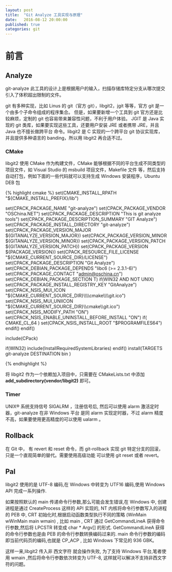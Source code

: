 ```yaml
---
layout: post
title:  "Git Analyze 工具实现与原理"
date:   2016-08-12 20:00:00
published: true
categories: git
---
```


# 前言



## Analyze

git-analyze 此工具的设计上是根据用户的输入，扫描存储库特定分支从哪次提交引入了体积超出限制的文件。

git 有多种实现，比如 Linus 的 git（官方 git），libgit2，jgit 等等，官方 git 是一个由多个子命令组成的程序集合。
但是，如果要新增一个工具到 git 官方还是比较麻烦，定制的 git 也容易带来兼容性问题，不利于用户体验。
JGIT 是 Java 实现的 git 类库，如果要实现这些工具，还要用户安装 JRE 或者携带 JRE，并且 Java 也不擅长做跨平台
命令。libgit2 是 C 实现的一个跨平台 git 协议实现库，并且提供多种语言的 banding，所以用 libgit2 再合适不过。

### CMake

libgit2 使用 CMake 作为构建文件，CMake 能够根据不同的平台生成不同类型的项目文件，如 Visual Studio 的 msbuild
项目文件，Makefile 文件 等，然后支持自动打包，例如下面的一些代码就可以支持生成 Windows 安装程序，Ubuntu DEB 包

{% highlight cmake %}
set(CMAKE_INSTALL_RPATH "${CMAKE_INSTALL_PREFIX}/lib")

set(CPACK_PACKAGE_NAME "git-analyze")
set(CPACK_PACKAGE_VENDOR "OSChina.NET")
set(CPACK_PACKAGE_DESCRIPTION "This is git analyze tools")
set(CPACK_PACKAGE_DESCRIPTION_SUMMARY "GIT Analyze")
set(CPACK_PACKAGE_INSTALL_DIRECTORY "git-analyze")
set(CPACK_PACKAGE_VERSION_MAJOR ${GITANALYZE_VERSION_MAJOR})
set(CPACK_PACKAGE_VERSION_MINOR ${GITANALYZE_VERSION_MINOR})
set(CPACK_PACKAGE_VERSION_PATCH ${GITANALYZE_VERSION_PATCH})
set(CPACK_PACKAGE_VERSION ${PACKAGE_VERSION})
set(CPACK_RESOURCE_FILE_LICENSE "${CMAKE_CURRENT_SOURCE_DIR}/LICENSE")
set(CPACK_PACKAGE_DESCRIPTION "Git Analyze")
set(CPACK_DEBIAN_PACKAGE_DEPENDS "libc6 (>= 2.3.1-6)")
set(CPACK_PACKAGE_CONTACT "admin@oschina.cn")
set(CPACK_DEBIAN_PACKAGE_SECTION T)
if(WIN32 AND NOT UNIX)
  set(CPACK_PACKAGE_INSTALL_REGISTRY_KEY "GitAnalyze")
  set(CPACK_NSIS_MUI_ICON "${CMAKE_CURRENT_SOURCE_DIR}\\\\cmake\\\\git.ico")
  set(CPACK_NSIS_MUI_UNIICON "${CMAKE_CURRENT_SOURCE_DIR}\\\\cmake\\\\git.ico")
  set(CPACK_NSIS_MODIFY_PATH "ON")
  set(CPACK_NSIS_ENABLE_UNINSTALL_BEFORE_INSTALL "ON")
  if( CMAKE_CL_64 )
    set(CPACK_NSIS_INSTALL_ROOT "$PROGRAMFILES64")
  endif()
endif()

include(CPack)

if(WIN32)
include(InstallRequiredSystemLibraries)
endif()
install(TARGETS git-analyze
    DESTINATION bin
)

{% endhighlight %}

将 libgit2 作为一个依赖加入项目中，只需要在 CMakeLists.txt 中添加 **add_subdirectory(vendor/libgit2)** 即可。



### Timer

UNIX® 系统支持信号 SIGALRM ，注册信号后, 然后可以使用 alarm 激活定时器，git-analyze 在非 Windows 平台
是同 alarm 实现定时器，不过 alarm 精度不高，如果要使用更高精度的可以使用 ualarm 。

## Rollback

在 Git 中， 有 revert 和 reset 命令，而 git-rollback 实现 git 特定分支的回滚， 只是一个直观简单的替代。需要使用高级功能
可以使用 git reset 或者 revert。

## Pal

libgit2 使用的是 UTF-8 编码,在 Windows 中转变为 UTF16 编码,使用 Windows API 完成一系列操作.

如果按照默认的 main 传递命令行参数,那么可能会发生错误,在 Windows 中, 创建进程是通过 CreateProcess 这样的 API 实现的, 
NT 内核将命令行参数写入的进程的 PEB 中, CRT 初始化时,根据启动函数类型执行不同的策略 (WinMain wWinMain main wmain) ,
比如 main , CRT 通过  GetCommandLineA 获得命令行参数,然后将 LPCSTR 转变成 char * Argv[] 的形式. GetCommandLineA 获得
的命令行参数也是由 PEB 的命令行参数转换编码过来的. main 命令行参数的编码即当前代码页的编码,也就是 CP_ACP ,
比如 Windows 下常见的 936 GBK。

这样一来,libgit2 传入非 西文字符 就会操作失败, 为了支持 Windows 平台,笔者使用 wmain ,然后将命令行参数依次转变为 UTF-8,
这样就可以解决不支持非西文字符的问题。



